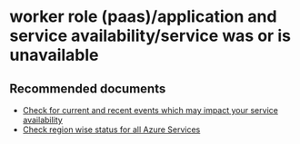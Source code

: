 <properties
	pageTitle="worker role (paas)/application and service availability/service was or is unavailable"
	description="worker role (paas)/application and service availability/service was or is unavailable"
	service="microsoft.classiccompute"
	resource="domainnames"
	authors="chiragpavecha"
	displayOrder=""
	selfHelpType="generic"
	supportTopicIds="32591241"
	resourceTags=""
	productPesIds="13185"
	cloudEnvironments="public"
/>

# worker role (paas)/application and service availability/service was or is unavailable

## **Recommended documents**
* [Check for current and recent events which may impact your service availability](https://azure.microsoft.com/status/history)<br>
* [Check region wise status for all Azure Services](https://azure.microsoft.com/en-us/status/)
